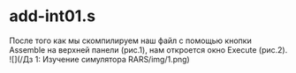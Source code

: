 # add-int01.s
После того как мы скомпилируем наш файл с помощью кнопки Assemble на верхней панели (рис.1), нам откроется окно Execute (рис.2).
![](/Дз 1: Изучение симулятора RARS/img/1.png)
